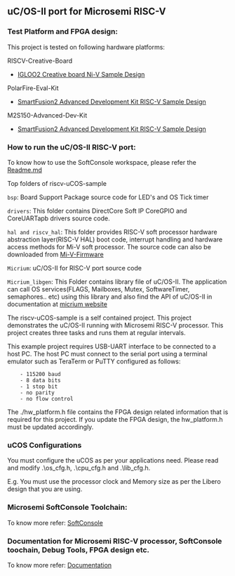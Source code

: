 ## uC/OS-II port for Microsemi RISC-V

### Test Platform and FPGA design:
This project is tested on following hardware platforms:

RISCV-Creative-Board
- [IGLOO2 Creative board Ni-V Sample Design](https://github.com/RISCV-on-Microsemi-FPGA/RISC-V-Creative-Board/Programming_The_Target_Device/PROC_SUBSYSTEM_MIV_RV32IMA_BaseDesign)

PolarFire-Eval-Kit
- [SmartFusion2 Advanced Development Kit RISC-V Sample Design](https://github.com/RISCV-on-Microsemi-FPGA/PolarFire-Eval-Kit/Programming_The_Target_Device\MIV_RV32IMA_L1_AHB_BaseDesign)

M2S150-Advanced-Dev-Kit
- [SmartFusion2 Advanced Development Kit RISC-V Sample Design](https://github.com/RISCV-on-Microsemi-FPGA/M2S150-Advanced-Dev-Kit/Programming_The_Target_Device/PROC_SUBSYSTEM_BaseDesign)    

### How to run the uC/OS-II RISC-V port:
To know how to use the SoftConsole workspace, please refer the [Readme.md](https://github.com/RISCV-on-Microsemi-FPGA/SoftConsole/blob/master/README.md)

Top folders of riscv-uCOS-sample

`bsp`: Board Support Package source code for LED's and OS Tick timer

`drivers`: This folder contains DirectCore Soft IP CoreGPIO and CoreUARTapb drivers source code.

`hal and riscv_hal`: This folder provides RISC-V soft processor hardware abstraction layer(RISC-V HAL) boot code, interrupt handling and hardware access methods for Mi-V soft processor. The source code can also be downloaded from [Mi-V-Firmware](https://github.com/RISCV-on-Microsemi-FPGA/Mi-V-Firmware)

`Micrium`: uC/OS-II for RISC-V port source code
    
`Micrium_libgen`: This Folder contains library file of uC/OS-II. The application can call OS services(FLAGS, Mailboxes, Mutex, SoftwareTimer, semaphores.. etc) using this library and also find the API of uC/OS-II in documentation at [micrium website](https://doc.micrium.com/pages/viewpage.action?pageId=16879190)    


The riscv-uCOS-sample is a self contained project. This project demonstrates 
the uC/OS-II running with Microsemi RISC-V processor. This project creates  three 
tasks and runs them at regular intervals.
    
This example project requires USB-UART interface to be connected to a host PC. 
The host PC must connect to the serial port using a terminal emulator such as 
TeraTerm or PuTTY configured as follows:
    
        - 115200 baud
        - 8 data bits
        - 1 stop bit
        - no parity
        - no flow control
    
The ./hw_platform.h file contains the FPGA design related information that is required 
for this project. If you update the FPGA design, the hw_platform.h must be updated 
accordingly.
    
### uCOS Configurations
You must configure the uCOS as per your applications need. Please read and modify .\os_cfg.h,
.\cpu_cfg.h and .\lib_cfg.h.

E.g. You must use the processor clock and Memory size as per the Libero design that 
you are using. 
   
### Microsemi SoftConsole Toolchain:
To know more refer: [SoftConsole](https://github.com/RISCV-on-Microsemi-FPGA/SoftConsole)

### Documentation for Microsemi RISC-V processor, SoftConsole toochain, Debug Tools, FPGA design etc.
To know more refer: [Documentation](https://github.com/RISCV-on-Microsemi-FPGA/Documentation)
    
